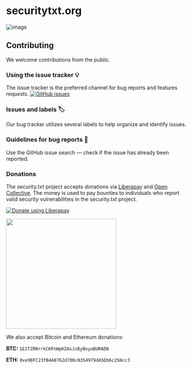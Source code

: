 # securitytxt.org

![image](https://user-images.githubusercontent.com/18099289/42649227-5bbbb1f4-8609-11e8-988c-ad7b41b8873e.png)

## Contributing

We welcome contributions from the public.

### Using the issue tracker 💡

The issue tracker is the preferred channel for bug reports and features requests. [![GitHub issues](https://img.shields.io/github/issues/securitytxt/securitytxt.org.svg?style=flat-square)](https://github.com/securitytxt/securitytxt.org/issues)

### Issues and labels 🏷

Our bug tracker utilizes several labels to help organize and identify issues.

### Guidelines for bug reports 🐛

Use the GitHub issue search — check if the issue has already been reported.

### Donations

The security.txt project accepts donations via [Liberapay](https://liberapay.com/security.txt) and [Open Collective](https://opencollective.com/securitytxt). The money is used to pay bounties to individuals who report valid security vulnerabilities in the security.txt project.

<a href="https://liberapay.com/security.txt/donate"><img alt="Donate using Liberapay" src="https://liberapay.com/assets/widgets/donate.svg"></a>

<a href="https://opencollective.com/securitytxt/donate" target="_blank">
  <img src="https://opencollective.com/securitytxt/donate/button@2x.png?color=blue" width=300 />
</a>

We also accept Bitcoin and Ethereum donations:

**BTC:** `1E2fZRNrrkCKPnWpKZAsJzByBoyoBURADN`

**ETH:** `0xe98FC23fB4A8762d700c0354979dA5Db6c29Acc3`
